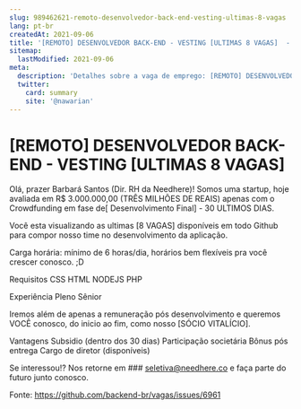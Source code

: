 ```yaml
---
slug: 989462621-remoto-desenvolvedor-back-end-vesting-ultimas-8-vagas
lang: pt-br
createdAt: 2021-09-06
title: '[REMOTO] DESENVOLVEDOR BACK-END - VESTING [ULTIMAS 8 VAGAS]  - Vaga de Emprego'
sitemap:
  lastModified: 2021-09-06
meta:
  description: 'Detalhes sobre a vaga de emprego: [REMOTO] DESENVOLVEDOR BACK-END - VESTING [ULTIMAS 8 VAGAS] '
  twitter:
    card: summary
    site: '@nawarian'
---
```


# [REMOTO] DESENVOLVEDOR BACK-END - VESTING [ULTIMAS 8 VAGAS] 

Olá, prazer Barbará Santos (Dir. RH da Needhere)! Somos uma startup, hoje avaliada em R$ 3.000.000,00 (TRÊS MILHÕES DE REAIS) apenas com o Crowdfunding em fase de[ Desenvolvimento Final] - 30 ULTIMOS DIAS.

Você esta visualizando as ultimas [8 VAGAS] disponíveis em todo Github para compor nosso time no desenvolvimento da aplicação.

Carga horária: mínimo de 6 horas/dia, horários bem flexíveis pra você crescer conosco. ;D

Requisitos
CSS
HTML
NODEJS
PHP

Experiência
Pleno
Sênior

Iremos além de apenas a remuneração pós desenvolvimento e queremos VOCÊ conosco, do inicio ao fim, como nosso [SÓCIO VITALÍCIO].

Vantagens
Subsidio (dentro dos 30 dias)
Participação societária
Bônus pós entrega
Cargo de diretor (disponíveis)

Se interessou!? Nos retorne em ### seletiva@needhere.co e faça parte do futuro junto conosco.

Fonte: https://github.com/backend-br/vagas/issues/6961